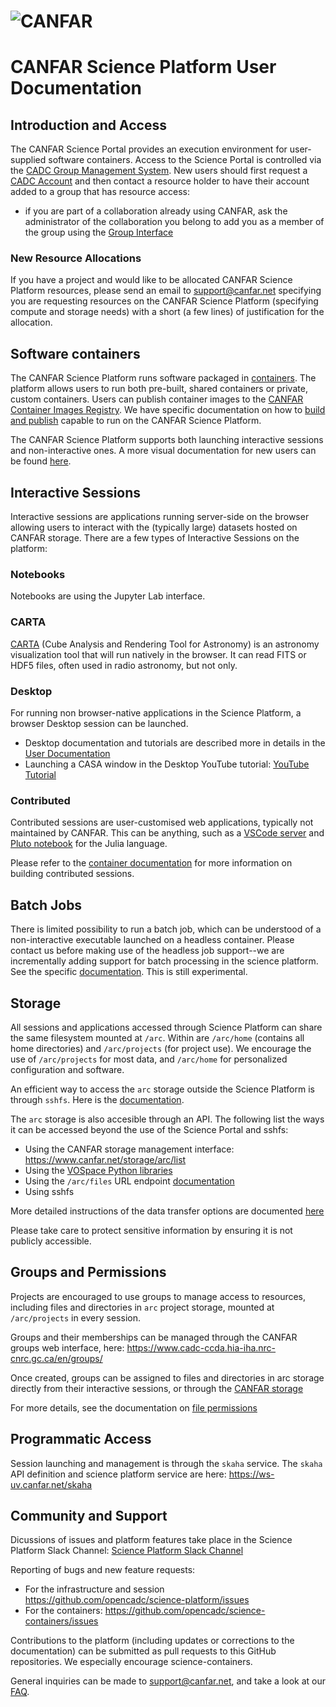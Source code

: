 # ![CANFAR](https://www.canfar.net/css/images/logo.png) 

# CANFAR Science Platform User Documentation

## Introduction and Access

The CANFAR Science Portal provides an execution environment for user-supplied software containers. Access to the Science Portal is controlled via the [CADC Group Management System](https://www.cadc-ccda.hia-iha.nrc-cnrc.gc.ca/en/groups/).  New users should first request a [CADC Account](https://www.cadc-ccda.hia-iha.nrc-cnrc.gc.ca/en/auth/request.html) and then contact a resource holder to have their account added to a group that has resource access:

- if you are part of a collaboration already using CANFAR, ask the administrator of the collaboration you belong to add you as a member of the group using the [Group Interface](https://www.cadc-ccda.hia-iha.nrc-cnrc.gc.ca/en/groups/)

### New Resource Allocations
If you have a project and would like to be allocated CANFAR Science Platform resources, please send an email to [support@canfar.net](mailto:support@canfar.net) specifying you are requesting resources on the CANFAR Science Platform (specifying compute and storage needs) with a short (a few lines) of justification for the allocation.

## Software containers

The CANFAR Science Platform runs software packaged in [containers](https://www.docker.com/resources/what-container/). The platform allows users to run both pre-built, shared containers or private, custom containers. Users can publish container images to the [CANFAR Container Images Registry](https://images.canfar.net).  We have specific documentation on how to [build and publish](containers.md) capable to run on the CANFAR Science Platform.

The CANFAR Science Platform supports both launching interactive sessions and non-interactive ones. A more visual documentation for new users can be found [here](https://canfar-scienceportal.readthedocs.io/en/latest/). 

## Interactive Sessions

Interactive sessions are applications running server-side on the browser allowing users to interact with the (typically large) datasets hosted on CANFAR storage. There are a few types of Interactive Sessions on the platform:

### Notebooks
Notebooks are using the Jupyter Lab interface.

### CARTA 
[CARTA](https://cartavis.org/) (Cube Analysis and Rendering Tool for Astronomy) is an astronomy visualization tool that will run natively in the browser. It can read FITS or HDF5 files, often used in radio astronomy, but not only.

### Desktop

For running non browser-native applications in the Science Platform, a browser Desktop session can be launched.
- Desktop documentation and tutorials are described more in details in the [User Documentation](https://canfar-scienceportal.readthedocs.io/en/latest/NewUser/LaunchDesktop.html)
- Launching a CASA window in the Desktop YouTube tutorial:  [YouTube Tutorial](https://youtu.be/GDDQ3jKbldU)

### Contributed

Contributed sessions are user-customised web applications, typically not maintained by CANFAR. This can be anything, such as a [VSCode server](https://github.com/coder/code-server) and [Pluto notebook](https://plutojl.org/) for the Julia language. 

Please refer to the [container documentation](containers.md) for more information on building contributed sessions.

## Batch Jobs

There is limited possibility to run a batch job, which can be understood of a non-interactive executable launched on a headless container. Please contact us before making use of the headless job support--we are incrementally adding support for batch processing in the science platform. See the specific [documentation](headless.md). This is still experimental.

## Storage

All sessions and applications accessed through Science Platform can share the same filesystem mounted at `/arc`. Within are `/arc/home` (contains all home directories) and `/arc/projects` (for project use).  We encourage the use of `/arc/projects` for most data, and `/arc/home` for personalized configuration and software.

An efficient way to access the `arc` storage outside the Science Platform is through `sshfs`. Here is the [documentation](https://canfar-scienceportal.readthedocs.io/en/latest/General_tools/Using_sshfs.html).

The `arc` storage is also accesible through an API. The following list the ways it can be accessed beyond the use of the Science Portal and sshfs:

- Using the CANFAR storage management interface: https://www.canfar.net/storage/arc/list
- Using the [VOSpace Python libraries](https://github.com/opencadc/vostools/tree/master/vos)
- Using the `/arc/files` URL endpoint [documentation](https://ws-uv.canfar.net/arc)
- Using sshfs

More detailed instructions of the data transfer options are documented [here](https://canfar-scienceportal.readthedocs.io/en/latest/General_tools/File_transfers.html)

Please take care to protect sensitive information by ensuring it is not publicly accessible.

## Groups and Permissions

Projects are encouraged to use groups to manage access to resources, including files and directories in `arc` project storage, mounted at `/arc/projects` in every session.

Groups and their memberships can be managed through the CANFAR groups web interface, here: https://www.cadc-ccda.hia-iha.nrc-cnrc.gc.ca/en/groups/

Once created, groups can be assigned to files and directories in arc storage directly from their interactive sessions, or through the [CANFAR storage](https://www.canfar.net/storage/arc/list)

For more details, see the documentation on [file permissions](permissions.md)

## Programmatic Access

Session launching and management is through the `skaha` service. The `skaha` API definition and science platform service are here:  https://ws-uv.canfar.net/skaha

## Community and Support

Dicussions of issues and platform features take place in the Science Platform Slack Channel: [Science Platform Slack Channel](https://cadc.slack.com/archives/C01K60U5Q87)

Reporting of bugs and new feature requests: 
- For the infrastructure and session https://github.com/opencadc/science-platform/issues
- For the containers: https://github.com/opencadc/science-containers/issues

Contributions to the platform (including updates or corrections to the documentation) can be submitted as pull requests to this GitHub repositories. We especially encourage science-containers.

General inquiries can be made to [support@canfar.net](mailto:support@canfar.net), and take a look at our [FAQ](faq.md).

